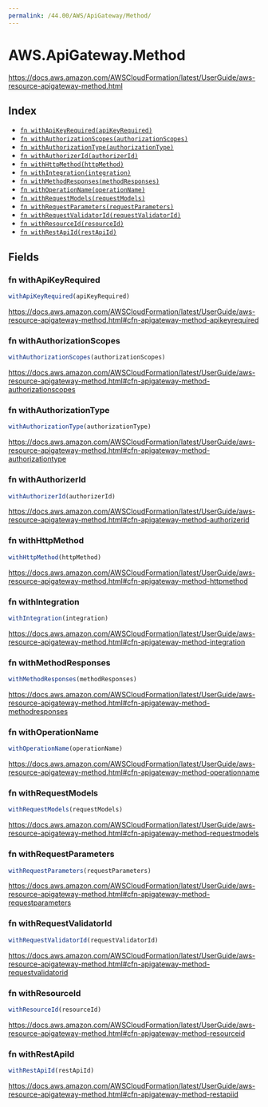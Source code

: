 ```yaml
---
permalink: /44.00/AWS/ApiGateway/Method/
---
```


# AWS.ApiGateway.Method

https://docs.aws.amazon.com/AWSCloudFormation/latest/UserGuide/aws-resource-apigateway-method.html

## Index

* [`fn withApiKeyRequired(apiKeyRequired)`](#fn-withapikeyrequired)
* [`fn withAuthorizationScopes(authorizationScopes)`](#fn-withauthorizationscopes)
* [`fn withAuthorizationType(authorizationType)`](#fn-withauthorizationtype)
* [`fn withAuthorizerId(authorizerId)`](#fn-withauthorizerid)
* [`fn withHttpMethod(httpMethod)`](#fn-withhttpmethod)
* [`fn withIntegration(integration)`](#fn-withintegration)
* [`fn withMethodResponses(methodResponses)`](#fn-withmethodresponses)
* [`fn withOperationName(operationName)`](#fn-withoperationname)
* [`fn withRequestModels(requestModels)`](#fn-withrequestmodels)
* [`fn withRequestParameters(requestParameters)`](#fn-withrequestparameters)
* [`fn withRequestValidatorId(requestValidatorId)`](#fn-withrequestvalidatorid)
* [`fn withResourceId(resourceId)`](#fn-withresourceid)
* [`fn withRestApiId(restApiId)`](#fn-withrestapiid)

## Fields

### fn withApiKeyRequired

```ts
withApiKeyRequired(apiKeyRequired)
```

https://docs.aws.amazon.com/AWSCloudFormation/latest/UserGuide/aws-resource-apigateway-method.html#cfn-apigateway-method-apikeyrequired

### fn withAuthorizationScopes

```ts
withAuthorizationScopes(authorizationScopes)
```

https://docs.aws.amazon.com/AWSCloudFormation/latest/UserGuide/aws-resource-apigateway-method.html#cfn-apigateway-method-authorizationscopes

### fn withAuthorizationType

```ts
withAuthorizationType(authorizationType)
```

https://docs.aws.amazon.com/AWSCloudFormation/latest/UserGuide/aws-resource-apigateway-method.html#cfn-apigateway-method-authorizationtype

### fn withAuthorizerId

```ts
withAuthorizerId(authorizerId)
```

https://docs.aws.amazon.com/AWSCloudFormation/latest/UserGuide/aws-resource-apigateway-method.html#cfn-apigateway-method-authorizerid

### fn withHttpMethod

```ts
withHttpMethod(httpMethod)
```

https://docs.aws.amazon.com/AWSCloudFormation/latest/UserGuide/aws-resource-apigateway-method.html#cfn-apigateway-method-httpmethod

### fn withIntegration

```ts
withIntegration(integration)
```

https://docs.aws.amazon.com/AWSCloudFormation/latest/UserGuide/aws-resource-apigateway-method.html#cfn-apigateway-method-integration

### fn withMethodResponses

```ts
withMethodResponses(methodResponses)
```

https://docs.aws.amazon.com/AWSCloudFormation/latest/UserGuide/aws-resource-apigateway-method.html#cfn-apigateway-method-methodresponses

### fn withOperationName

```ts
withOperationName(operationName)
```

https://docs.aws.amazon.com/AWSCloudFormation/latest/UserGuide/aws-resource-apigateway-method.html#cfn-apigateway-method-operationname

### fn withRequestModels

```ts
withRequestModels(requestModels)
```

https://docs.aws.amazon.com/AWSCloudFormation/latest/UserGuide/aws-resource-apigateway-method.html#cfn-apigateway-method-requestmodels

### fn withRequestParameters

```ts
withRequestParameters(requestParameters)
```

https://docs.aws.amazon.com/AWSCloudFormation/latest/UserGuide/aws-resource-apigateway-method.html#cfn-apigateway-method-requestparameters

### fn withRequestValidatorId

```ts
withRequestValidatorId(requestValidatorId)
```

https://docs.aws.amazon.com/AWSCloudFormation/latest/UserGuide/aws-resource-apigateway-method.html#cfn-apigateway-method-requestvalidatorid

### fn withResourceId

```ts
withResourceId(resourceId)
```

https://docs.aws.amazon.com/AWSCloudFormation/latest/UserGuide/aws-resource-apigateway-method.html#cfn-apigateway-method-resourceid

### fn withRestApiId

```ts
withRestApiId(restApiId)
```

https://docs.aws.amazon.com/AWSCloudFormation/latest/UserGuide/aws-resource-apigateway-method.html#cfn-apigateway-method-restapiid